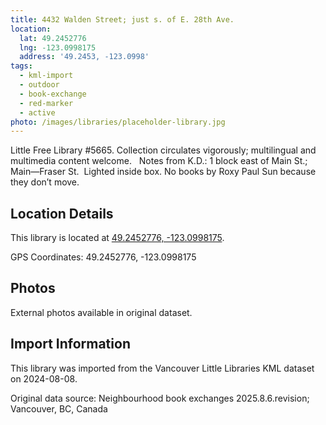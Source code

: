 ```yaml
---
title: 4432 Walden Street; just s. of E. 28th Ave.
location:
  lat: 49.2452776
  lng: -123.0998175
  address: '49.2453, -123.0998'
tags:
  - kml-import
  - outdoor
  - book-exchange
  - red-marker
  - active
photo: /images/libraries/placeholder-library.jpg
---
```

Little Free Library #5665.
 Collection circulates vigorously; multilingual and multimedia content welcome.  
Notes from K.D.: 1 block east of Main St.; 
Main—Fraser St.  Lighted inside box.
No books by Roxy Paul Sun because they don’t move.

## Location Details

This library is located at [49.2452776, -123.0998175](https://www.google.com/maps?q=49.2452776,-123.0998175).

GPS Coordinates: 49.2452776, -123.0998175

## Photos

External photos available in original dataset.

## Import Information

This library was imported from the Vancouver Little Libraries KML dataset on 2024-08-08.

Original data source: Neighbourhood book exchanges 2025.8.6.revision; Vancouver, BC, Canada
